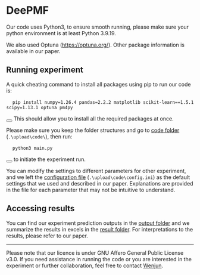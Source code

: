 # DeePMF
Our code uses Python3, to ensure smooth running, please make sure your python environment is at least Python 3.9.19.

We also used Optuna (https://optuna.org/). Other package information is available in our paper.

## Running experiment
A quick cheating command to install all packages using pip to run our code is: 
<pre>
  <code id="install-command">pip install numpy=1.26.4 pandas=2.2.2 matplotlib scikit-learn==1.5.1 scipy=1.13.1 optuna pm4py</code>
</pre>
<button onclick="copyToClipboard('#install-command')"></button>
This should allow you to install all the required packages at once.

Please make sure you keep the folder structures and go to [code folder](https://github.com/zhoudayun81/DeePMF/tree/main/upload/code) (```.\upload\code\```), then run: 
<pre>
  <code id="install-command">python3 main.py</code>
</pre>
<button onclick="copyToClipboard('#install-command')"></button> to initiate the experiment run.

You can modify the settings to different parameters for other experiment, and we left the [configuration file](https://github.com/zhoudayun81/DeePMF/tree/main/upload/code/config.ini) (```.\upload\code\config.ini```) as the default settings that we used and described in our paper. Explanations are provided in the file for each parameter that may not be intuitive to understand.

## Accessing results
You can find our experiment prediction outputs in the [output folder](https://github.com/zhoudayun81/DeePMF/tree/main/download/output) and we summarize the results in excels in the [result folder](https://github.com/zhoudayun81/DeePMF/tree/main/download/result).
For interpretations to the results, please refer to our paper.
<hr />

Please note that our licence is under GNU Affero General Public License v3.0. 
If you need assistance in running the code or you are interested in the experiment or further collaboration, feel free to contact [Wenjun](mailto:wenjun.zhou@unimelb.edu.au?subject=[DeePMF]).
